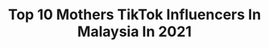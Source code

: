 ---
title: Top 10 Mothers TikTok Influencers In Malaysia In 2021
description: >-
  Find top mothers TikTok influencers in Malaysia in 2021. Most popular hashtags: #fyp #foryou #tamil #duet.
platform: TikTok
hits: 8
text_top: Identify the top-rated TikTok accounts on inBeat.
text_bottom: Our platform aggregates 8 TikTok influencers like this in Malaysia for you to connect with.
profiles:
  - username: "aidarazman"
    fullname: >-
      ♡ aida razman ♡
    bio: >-
      Mother to @ayeeda.kl 🇲🇾 🤎
    location: "Malaysia"
    followers: 60800
    engagement: 772
    commentsToLikes: 0.007094
    id: ck9sjxpoc60nl0j78j3ras6md
    verified: false
    hashtags: "#quarantine, #fyp, #foryou, #foryoupage"
  - username: "____drk____"
    fullname: >-
      Dr. Kalai Vasuthev
    bio: >-
      TikTok Malaysia Representative TikTok Record / World Record Colab Thank you ❤💯
    location: "Malaysia"
    followers: 30500
    engagement: 2382
    commentsToLikes: 0.058425
    id: ckbq4vsy7r24a0j23usmkkb6k
    verified: false
    hashtags: "#worldrecord, #fyp, #rekka, #viral"
  - username: "nrhijra.s"
    fullname: >-
      yourhamster_
    bio: >-
      IG : _nrhijra.s
    location: "Malaysia"
    followers: 39100
    engagement: 697
    commentsToLikes: 0.031959
    id: ck8kmvbp4aftf0j78i20coj9d
    verified: false
    hashtags: "#quarantine, #fy, #fyp, #foryoupage"
  - username: "taneshh10"
    fullname: >-
      Taneshh
    bio: >-
      INSTAGRAM: @TANESHH10 🇲🇾
    location: "Malaysia"
    followers: 31500
    engagement: 762
    commentsToLikes: 0.008428
    id: ckbkprjldk1om0j23dbi93gde
    verified: false
    hashtags: "#tamilcomedy, #fyp, #foryou, #son"
  - username: "_raven_nair_"
    fullname: >-
      _raven_nair_ 💙
    bio: >-
      Instagram : mr_raven_nair 🔥 Duet are most welcome 💙
    location: "Malaysia"
    followers: 15900
    engagement: 866
    commentsToLikes: 0.017550
    id: ckbloxfg2gmw60j236m62wrpw
    verified: false
    hashtags: "#ggtamil99, #trending, #keepsupportingme, #malaysianmuser"
  - username: "dr.shalzrc"
    fullname: >-
      Dr.shalzrc ❤️
    bio: >-
      Crown MRS Saree Malaysia 2019 Owner Aranda Clinic Founder of DrYDrS Fitness 
    location: "Malaysia"
    followers: 38700
    engagement: 448
    commentsToLikes: 0.012403
    id: ckcdij9p98btu0j23xv98t9e8
    verified: false
    hashtags: "#zumbalover, #thankful, #trending2020, #dr"
  - username: "mehvivek"
    fullname: >-
      Vivek
    bio: >-
      In seeking happiness for others, you will find it in yourself 🇲🇾
    location: "Malaysia"
    followers: 9279
    engagement: 1005
    commentsToLikes: 0.049130
    id: ckbkogxokiktf0j23cq8y5260
    verified: false
    hashtags: "#love, #duetme, #sadness, #smile"
  - username: "chyangba3817"
    fullname: >-
      Chyangba🙏🇳🇵💪
    bio: >-
      Respect Yourself And Other Will Respect You.❤️🤗🙏
    location: "Malaysia"
    followers: 119300
    engagement: 1082
    commentsToLikes: 0.064261
    id: ckbkdn0p13w4d0j23ek6vpdbu
    verified: false
    hashtags: "#comedynepal, #fyp, #foryou, #chyangba3817"
---
